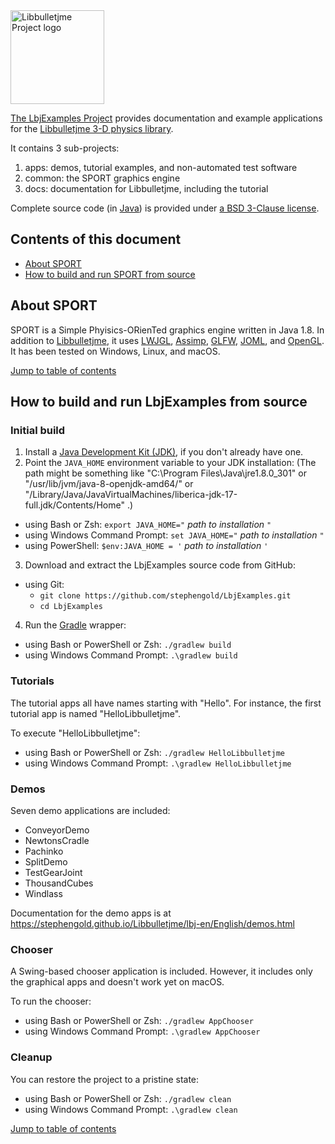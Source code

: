 <img height="150" src="https://i.imgur.com/YEPFEcx.png" alt="Libbulletjme Project logo">

[The LbjExamples Project][project] provides
documentation and example applications
for the [Libbulletjme 3-D physics library][libbulletjme].

It contains 3 sub-projects:

1. apps: demos, tutorial examples, and non-automated test software
2. common: the SPORT graphics engine
3. docs: documentation for Libbulletjme, including the tutorial

Complete source code (in [Java]) is provided under
[a BSD 3-Clause license][license].


<a name="toc"></a>

## Contents of this document

+ [About SPORT](#about)
+ [How to build and run SPORT from source](#build)


<a name="about"></a>

## About SPORT

SPORT is a Simple Phyisics-ORienTed graphics engine written in Java 1.8.
In addition to [Libbulletjme],
it uses [LWJGL], [Assimp], [GLFW], [JOML], and [OpenGL].
It has been tested on Windows, Linux, and macOS.

[Jump to table of contents](#toc)


<a name="build"></a>

## How to build and run LbjExamples from source

### Initial build

1. Install a [Java Development Kit (JDK)][adoptium],
   if you don't already have one.
2. Point the `JAVA_HOME` environment variable to your JDK installation:
   (The path might be something like "C:\Program Files\Java\jre1.8.0_301"
   or "/usr/lib/jvm/java-8-openjdk-amd64/" or
   "/Library/Java/JavaVirtualMachines/liberica-jdk-17-full.jdk/Contents/Home" .)
  + using Bash or Zsh: `export JAVA_HOME="` *path to installation* `"`
  + using Windows Command Prompt: `set JAVA_HOME="` *path to installation* `"`
  + using PowerShell: `$env:JAVA_HOME = '` *path to installation* `'`
3. Download and extract the LbjExamples source code from GitHub:
  + using Git:
    + `git clone https://github.com/stephengold/LbjExamples.git`
    + `cd LbjExamples`
4. Run the [Gradle] wrapper:
  + using Bash or PowerShell or Zsh: `./gradlew build`
  + using Windows Command Prompt: `.\gradlew build`

### Tutorials

The tutorial apps all have names starting with "Hello".
For instance, the first tutorial app is named "HelloLibbulletjme".

To execute "HelloLibbulletjme":
+ using Bash or PowerShell or Zsh: `./gradlew HelloLibbulletjme`
+ using Windows Command Prompt: `.\gradlew HelloLibbulletjme`

### Demos

Seven demo applications are included:
+ ConveyorDemo
+ NewtonsCradle
+ Pachinko
+ SplitDemo
+ TestGearJoint
+ ThousandCubes
+ Windlass

Documentation for the demo apps is at
https://stephengold.github.io/Libbulletjme/lbj-en/English/demos.html

### Chooser

A Swing-based chooser application is included.
However, it includes only the graphical apps and doesn't work yet on macOS.

To run the chooser:
+ using Bash or PowerShell or Zsh: `./gradlew AppChooser`
+ using Windows Command Prompt: `.\gradlew AppChooser`

### Cleanup

You can restore the project to a pristine state:
+ using Bash or PowerShell or Zsh: `./gradlew clean`
+ using Windows Command Prompt: `.\gradlew clean`


[Jump to table of contents](#toc)


[adoptium]: https://adoptium.net/releases.html "Adoptium Project"
[assimp]: https://www.assimp.org/ "The Asset Importer Library"
[glfw]: https://www.glfw.org "GLFW Library"
[gradle]: https://gradle.org "Gradle Project"
[java]: https://en.wikipedia.org/wiki/Java_(programming_language) "Java programming language"
[joml]: https://joml-ci.github.io/JOML "Java OpenGL Math Library"
[libbulletjme]: https://stephengold.github.io/Libbulletjme/lbj-en/English/overview.html "Libbulletjme Project"
[license]: https://github.com/stephengold/LbjExamples/blob/master/LICENSE "LbjExamples license"
[lwjgl]: https://www.lwjgl.org "Lightweight Java Game Library"
[opengl]: https://www.khronos.org/opengl "OpenGL API"
[project]: https://github.com/stephengold/LbjExamples "LbjExamples Project"
